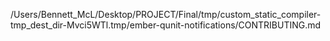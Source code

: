 /Users/Bennett_McL/Desktop/PROJECT/Final/tmp/custom_static_compiler-tmp_dest_dir-Mvci5WTl.tmp/ember-qunit-notifications/CONTRIBUTING.md